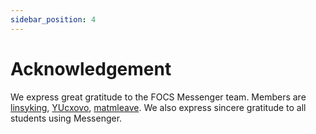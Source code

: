 ```yaml
---
sidebar_position: 4
---
```


# Acknowledgement

We express great gratitude to the FOCS Messenger team. Members are [linsyking](mailto:linsy_king@sjtu.edu.cn), [YUcxovo](mailto:junglcuxo@sjtu.edu.cn), [matmleave](mailto:www125@sjtu.edu.cn). We also express sincere gratitude to all students using Messenger.

